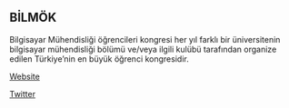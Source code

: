 ## BİLMÖK

Bilgisayar Mühendisliği öğrencileri kongresi her yıl farklı bir üniversitenin bilgisayar mühendisliği bölümü ve/veya ilgili kulübü tarafından organize edilen Türkiye’nin en büyük öğrenci kongresidir.

[Website](https://www.bilmok.org.tr/)

[Twitter](https://twitter.com/bilmok)

